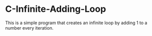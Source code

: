 # C-Infinite-Adding-Loop
This is a simple program that creates an infinite loop by adding 1 to a number every iteration.
